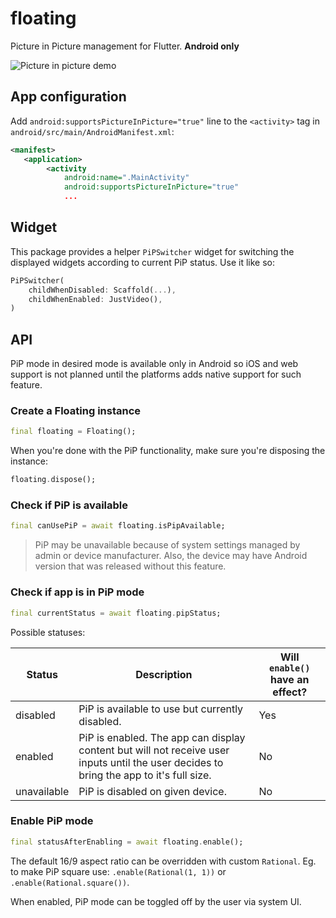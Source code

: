 # floating

Picture in Picture management for Flutter. **Android only**

![Picture in picture demo](assets/example.gif)

## App configuration

Add `android:supportsPictureInPicture="true"` line to the `<activity>` tag in `android/src/main/AndroidManifest.xml`:

```xml
<manifest>
   <application>
        <activity
            android:name=".MainActivity"
            android:supportsPictureInPicture="true"
            ...
```

## Widget

This package provides a helper `PiPSwitcher` widget for switching the displayed widgets according to current PiP status. Use it like so:

```dart
PiPSwitcher(
    childWhenDisabled: Scaffold(...),
    childWhenEnabled: JustVideo(), 
)
```

## API

PiP mode in desired mode is available only in Android
so iOS and web support is not planned until
the platforms adds native support for such feature.

### Create a Floating instance

```dart
final floating = Floating();
```

When you're done with the PiP functionality, make sure you're
disposing the instance:

```dart
floating.dispose();
```

### Check if PiP is available

```dart
final canUsePiP = await floating.isPipAvailable;
```

> PiP may be unavailable because of system settings managed
> by admin or device manufacturer. Also, the device may
> have Android version that was released without this feature.

### Check if app is in PiP mode

```dart
final currentStatus = await floating.pipStatus;
```

Possible statuses:

| Status | Description | Will `enable()` have an effect? |
| ------ | ----------- | ------------------------------ |
| disabled | PiP is available to use but currently disabled. | Yes |
| enabled | PiP is enabled. The app can display content but will not receive user inputs until the user decides to bring the app to it's full size. | No |
| unavailable | PiP is disabled on given device. | No |

### Enable PiP mode

```dart
final statusAfterEnabling = await floating.enable();
```

The default 16/9 aspect ratio can be overridden with custom `Rational`.
Eg. to make PiP square use: `.enable(Rational(1, 1))` or `.enable(Rational.square())`.

When enabled, PiP mode can be toggled off by the user via system UI.
